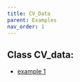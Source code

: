 ```yaml
---
title: CV_Data
parent: Examples
nav_order: 1
---
```

 
## Class CV_data:
   
-   [example 1](cv_data_ex1)
 